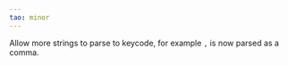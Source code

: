```yaml
---
tao: minor
---
```


Allow more strings to parse to keycode, for example `,` is now parsed as a comma.

